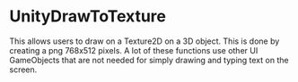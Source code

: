 # UnityDrawToTexture
This allows users to draw on a Texture2D on a 3D object. This is done by creating a png 768x512 pixels.
A lot of these functions use other UI GameObjects that are not needed for simply drawing and typing text on the screen.
